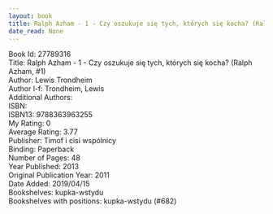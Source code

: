 ```yaml
---
layout: book
title: Ralph Azham - 1 - Czy oszukuje się tych, których się kocha? (Ralph Azham,  no. 1)
date_read: None
---
```


Book Id: 27789316<br />
Title: Ralph Azham - 1 - Czy oszukuje się tych, których się kocha? (Ralph Azham, #1)<br />
Author: Lewis Trondheim<br />
Author l-f: Trondheim, Lewis<br />
Additional Authors: <br />
ISBN: <br />
ISBN13: 9788363963255<br />
My Rating: 0<br />
Average Rating: 3.77<br />
Publisher: Timof i cisi wspólnicy<br />
Binding: Paperback<br />
Number of Pages: 48<br />
Year Published: 2013<br />
Original Publication Year: 2011<br />
Date Added: 2019/04/15<br />
Bookshelves: kupka-wstydu<br />
Bookshelves with positions: kupka-wstydu (#682)<br />

